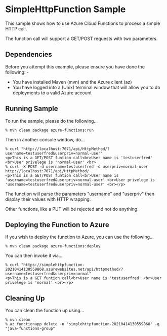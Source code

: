SimpleHttpFunction Sample
=========================

This sample shows how to use Azure Cloud Functions to process a simple HTTP call.

The function call will support a GET/POST requests with two parameters.

Dependencies
------------
Before you attempt this example, please ensure you have done the following: -
- You have installed Maven (mvn) and the Azure client (az)
- You have logged into a (Unix) terminal window that will allow you to do deployments to a valid Azure account

Running Sample
--------------
To run the sample, please do the following...

    % mvn clean package azure-functions:run

Then in another console window, do...

    % curl "http://localhost:7071/api/HttpMethod/?username=testuserfred&userpriv=normal-user"
    <p>This is a GET/POST funtion call<br>User name is 'testuserfred' <br>User privelege is 'normal-user' <br>
    % curl -X POST -d username=testuserfred -d userpriv=normal-user http://localhost:7071/api/HttpMethod/
    <p>This is a GET/POST funtion call<br>User name is 'username=testuserfred&userpriv=normal-user' <br>User privelege is 'username=testuserfred&userpriv=normal-user' <br></p>
    
The function will parse the parameters "username" and "userpriv" then display their values with HTTP wrapping.

Other functions, like a PUT will be rejected and not do anything.

Deploying the Function to Azure
-------------------------------
If you wish to deploy the function to Azure, you can use the following...

    % mvn clean package azure-functions:deploy
    
You can then invoke it via...

    % curl "https://simplehttpfunction-20210414130559868.azurewebsites.net/api/httpmethod/?username=testuserfred&userpriv=normal"
    <p>This is a GET funtion call<br>User name is 'testuserfred' <br>User privelege is 'normal' <br></p>

Cleaning Up
-----------
You can clean the function up using...

    % mvn clean
    % az functionapp delete -n "simplehttpfunction-20210414130559868" -g "java-functions-group"



